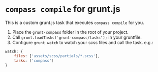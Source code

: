 # `compass compile` for grunt.js

This is a custom grunt.js task that executes `compass compile` for you.

1. Place the `grunt-compass` folder in the root of your project.
2. Call `grunt.loadTasks('grunt-compass/tasks');` in your gruntfile.
3. Configure `grunt watch` to watch your scss files and call the task.
e.g.:

````javascript
watch: {
    files: ['assets/scss/partials/*.scss'],
    tasks: ['compass']
}
````